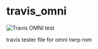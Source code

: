 # travis_omni


<img src="https://api.travis-ci.com/siddht4/travis_omni.svg?branch=master" alt="Travis OMNI test">



travis tester file for omni twrp rom
